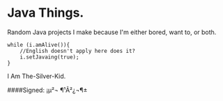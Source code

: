# Java Things.
Random Java projects I make because I'm either bored, want to, or both.

```
while (i.amAlive()){
	//English doesn't apply here does it?
	i.setJavaing(true);
}
```

I Am The-Silver-Kid.

####Signed: 
¡µ²¬ ¶¹Ã²¿¬¶±
